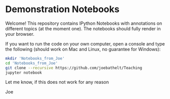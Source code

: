 # Demonstration Notebooks
Welcome! This repository contains IPython Notebooks with annotations on different topics (at the moment one). The notebooks should fully render in your browser.

If you want to run the code on your own computer, open a console and type the following (should work on Mac and Linux, no guarantee for Windows):

```bash
mkdir 'Notebooks_from_Joe'
cd 'Notebooks_from_Joe'
git clone --recursive https://github.com/joebathelt/Teaching
jupyter notebook
```

Let me know, if this does not work for any reason

Joe


